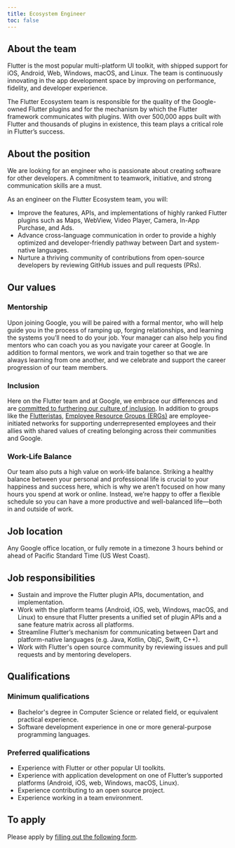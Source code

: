 ```yaml
---
title: Ecosystem Engineer
toc: false
---
```


## About the team

Flutter is the most popular multi-platform UI toolkit, with shipped support for
iOS, Android, Web, Windows, macOS, and Linux.  The team is continuously
innovating in the app development space by improving on performance, fidelity,
and developer experience.

The Flutter Ecosystem team is responsible for the quality of the Google-owned
Flutter plugins and for the mechanism by which the Flutter framework
communicates with plugins.  With over 500,000 apps built with Flutter and
thousands of plugins in existence, this team plays a critical role in Flutter’s
success.

## About the position

We are looking for an engineer who is passionate about creating software for
other developers.  A commitment to teamwork, initiative, and strong
communication skills are a must.

As an engineer on the Flutter Ecosystem team, you will:

*   Improve the features, APIs, and implementations of highly ranked Flutter
    plugins such as Maps, WebView, Video Player, Camera, In-App Purchase, and
    Ads.
*   Advance cross-language communication in order to provide a highly optimized
    and developer-friendly pathway between Dart and system-native languages.
*   Nurture a thriving community of contributions from open-source developers by
    reviewing GitHub issues and pull requests (PRs).

## Our values

### Mentorship

Upon joining Google, you will be paired with a formal mentor,
who will help guide you in the process of ramping up, forging relationships,
and learning the systems you’ll need to do your job.
Your manager can also help you find mentors who can coach you
as you navigate your career at Google. In addition to formal mentors,
we work and train together so that we are always learning from one another,
and we celebrate and support the career progression of our team members.

### Inclusion

Here on the Flutter team and at Google, we embrace our differences
and are [committed to furthering our culture of inclusion](https://flutter.dev/culture).
In addition to groups like the [Flutteristas](https://flutteristas.org/),
[Employee Resource Groups (ERGs)](https://diversity.google/commitments/)
are employee-initiated networks for supporting underrepresented employees
and their allies with shared values of creating belonging 
across their communities and Google.

### Work-Life Balance

Our team also puts a high value on work-life balance.
Striking a healthy balance between your personal and professional life
is crucial to your happiness and success here, which is why we aren’t focused
on how many hours you spend at work or online. Instead,
we’re happy to offer a flexible schedule so you can have a more productive and
well-balanced life—both in and outside of work.

## Job location

Any Google office location, or fully remote in a timezone 3 hours
behind or ahead of Pacific Standard Time (US West Coast).

## Job responsibilities

*   Sustain and improve the Flutter plugin APIs, documentation, and
    implementation.
*   Work with the platform teams (Android, iOS, web, Windows, macOS, and Linux)
    to ensure that Flutter presents a unified set of plugin APIs and a sane
    feature matrix across all platforms.
*   Streamline Flutter’s mechanism for communicating between Dart and
    platform-native languages (e.g. Java, Kotlin, ObjC, Swift, C++).
*   Work with Flutter's open source community by reviewing issues and pull
    requests and by mentoring developers.

## Qualifications

### Minimum qualifications

*   Bachelor's degree in Computer Science or related field, or equivalent
    practical experience.
*   Software development experience in one or more general-purpose programming
    languages.

### Preferred qualifications

*   Experience with Flutter or other popular UI toolkits.
*   Experience with application development on one of Flutter’s supported
    platforms (Android, iOS, web, Windows, macOS, Linux).
*   Experience contributing to an open source project.
*   Experience working in a team environment.

## To apply

Please apply by [filling out the following form](https://flutter.dev/go/job).

